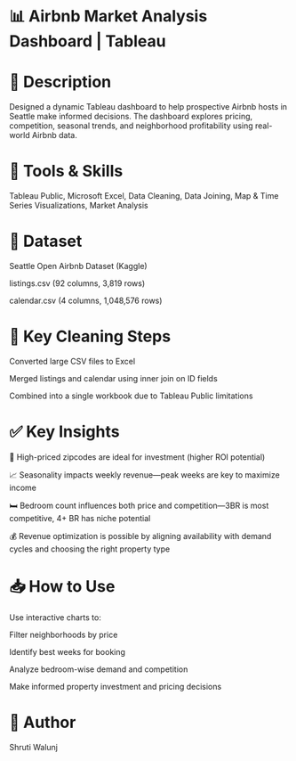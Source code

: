 # 📊 Airbnb Market Analysis Dashboard | Tableau

# 📝 Description
Designed a dynamic Tableau dashboard to help prospective Airbnb hosts in Seattle make informed decisions. The dashboard explores pricing, competition, seasonal trends, and neighborhood profitability using real-world Airbnb data.

# 🔧 Tools & Skills
Tableau Public, Microsoft Excel, Data Cleaning, Data Joining, Map & Time Series Visualizations, Market Analysis

# 📁 Dataset
Seattle Open Airbnb Dataset (Kaggle)

listings.csv (92 columns, 3,819 rows)

calendar.csv (4 columns, 1,048,576 rows)

# 🔄 Key Cleaning Steps

Converted large CSV files to Excel

Merged listings and calendar using inner join on ID fields

Combined into a single workbook due to Tableau Public limitations

# ✅ Key Insights

📍 High-priced zipcodes are ideal for investment (higher ROI potential)

📈 Seasonality impacts weekly revenue—peak weeks are key to maximize income

🛏️ Bedroom count influences both price and competition—3BR is most competitive, 4+ BR has niche potential

💰 Revenue optimization is possible by aligning availability with demand cycles and choosing the right property type

# 📥 How to Use
Use interactive charts to:

Filter neighborhoods by price

Identify best weeks for booking

Analyze bedroom-wise demand and competition

Make informed property investment and pricing decisions

# 👤 Author
Shruti Walunj
